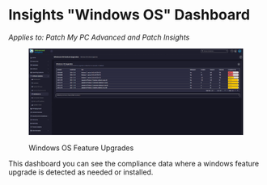 # Insights "Windows OS" Dashboard

_Applies to: Patch My PC Advanced and Patch Insights_

<figure><img src="/_images/gitbook/image%20%28307%29.png" alt=""><figcaption><p>Windows OS Feature Upgrades</p></figcaption></figure>

This dashboard you can see the compliance data where a windows feature upgrade is detected as needed or installed.
